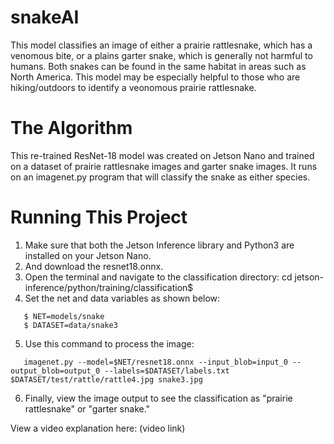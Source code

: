 # snakeAI
This model classifies an image of either a prairie rattlesnake, which has a venomous bite, or a plains garter snake, which is generally not harmful to humans. Both snakes can be found in the same habitat in areas such as North America. This model may be especially helpful to those who are hiking/outdoors to identify a veonomous prairie rattlesnake.

# The Algorithm
This re-trained ResNet-18 model was created on Jetson Nano and trained on a dataset of prairie rattlesnake images and garter snake images. It runs on an imagenet.py program that will classify the snake as either species.

# Running This Project
1. Make sure that both the Jetson Inference library and Python3 are installed on your Jetson Nano.
2. And download the resnet18.onnx.
3. Open the terminal and navigate to the classification directory: cd jetson-inference/python/training/classification$
4. Set the net and data variables as shown below:
```
   $ NET=models/snake
   $ DATASET=data/snake3
```
5. Use this command to process the image:
```
   imagenet.py --model=$NET/resnet18.onnx --input_blob=input_0 --output_blob=output_0 --labels=$DATASET/labels.txt $DATASET/test/rattle/rattle4.jpg snake3.jpg
```
6. Finally, view the image output to see the classification as "prairie rattlesnake" or "garter snake."

View a video explanation here: (video link)

